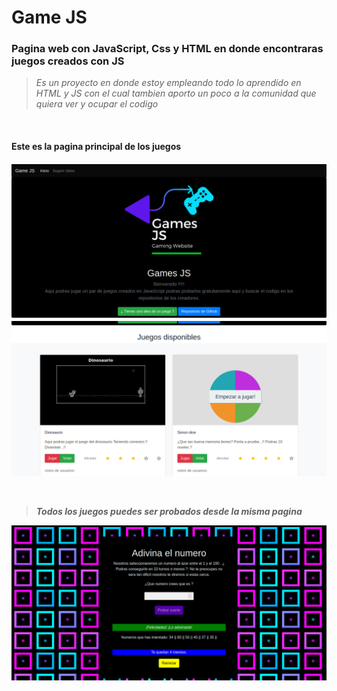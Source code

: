 <h1> Game JS</h1>

<h3>Pagina web con JavaScript, Css y HTML en donde encontraras juegos creados con JS</h3>

> *Es un proyecto en donde estoy empleando todo lo aprendido en HTML y JS con el cual tambien aporto un poco a la comunidad que quiera ver y ocupar el codigo*
 
   <br>
<h4>Este es la pagina principal  de los juegos<h4>

![Preview](https://raw.githubusercontent.com/ErickRV19/GameJS/master/img/Preview/GameJs%201.png "Preview")
![Preview 2](https://raw.githubusercontent.com/ErickRV19/GameJS/master/img/Preview/GameJs%202.png "Preview 2")

 <br>

> *Todos los juegos puedes ser probados desde la misma pagina*

![Juego ejemplo](https://raw.githubusercontent.com/ErickRV19/GameJS/master/img/Preview/Juego%203.png "Juego ejemplo")
